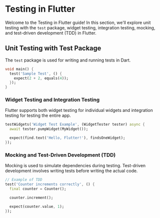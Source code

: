 # Testing in Flutter

Welcome to the Testing in Flutter guide! In this section, we'll explore unit testing with the `test` package, widget testing, integration testing, mocking, and test-driven development (TDD) in Flutter.

## Unit Testing with Test Package

The `test` package is used for writing and running tests in Dart.

```dart
void main() {
  test('Sample Test', () {
    expect(2 + 2, equals(4));
  });
}
```

### Widget Testing and Integration Testing
Flutter supports both widget testing for individual widgets and integration testing for testing the entire app.

```dart
testWidgets('Widget Test Example', (WidgetTester tester) async {
  await tester.pumpWidget(MyWidget());

  expect(find.text('Hello, Flutter!'), findsOneWidget);
});
```

### Mocking and Test-Driven Development (TDD)
Mocking is used to simulate dependencies during testing. Test-driven development involves writing tests before writing the actual code.

```dart
// Example of TDD
test('Counter increments correctly', () {
  final counter = Counter();

  counter.increment();

  expect(counter.value, 1);
});
```
